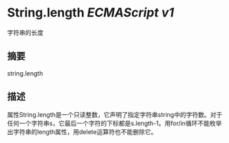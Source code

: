 # String.length _ECMAScript v1_

字符串的长度

## 摘要

string.length

## 描述

属性String.length是一个只读整数，它声明了指定字符串string中的字符数。对于任何一个字符串s，它最后一个字符的下标都是s.length-1。用for/in循环不能枚举出字符串的length属性，用delete运算符也不能删除它。

